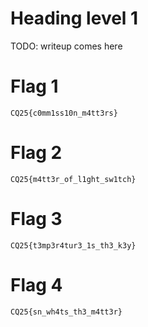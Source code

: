 # Heading level 1

TODO: writeup comes here

# Flag 1
`CQ25{c0mm1ss10n_m4tt3rs}`

# Flag 2
`CQ25{m4tt3r_of_l1ght_sw1tch}`

# Flag 3
`CQ25{t3mp3r4tur3_1s_th3_k3y}`

# Flag 4
`CQ25{sn_wh4ts_th3_m4tt3r}`